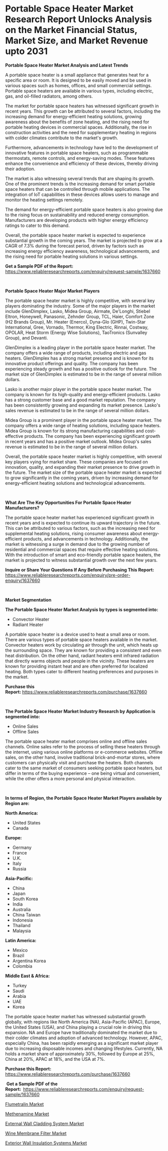 <p><h1>Portable Space Heater Market Research Report Unlocks Analysis on the Market Financial Status, Market Size, and Market Revenue upto 2031</h1></p><p><strong>Portable Space Heater Market Analysis and Latest Trends</strong></p>
<p><p>A portable space heater is a small appliance that generates heat for a specific area or room. It is designed to be easily moved and be used in various spaces such as homes, offices, and small commercial settings. Portable space heaters are available in various types, including electric, gas, and oil-filled radiators, among others.</p><p>The market for portable space heaters has witnessed significant growth in recent years. This growth can be attributed to several factors, including the increasing demand for energy-efficient heating solutions, growing awareness about the benefits of zone heating, and the rising need for portable heating devices in commercial spaces. Additionally, the rise in construction activities and the need for supplementary heating in regions with colder climates contribute to the market's growth.</p><p>Furthermore, advancements in technology have led to the development of innovative features in portable space heaters, such as programmable thermostats, remote controls, and energy-saving modes. These features enhance the convenience and efficiency of these devices, thereby driving their adoption.</p><p>The market is also witnessing several trends that are shaping its growth. One of the prominent trends is the increasing demand for smart portable space heaters that can be controlled through mobile applications. The integration of IoT capabilities in these devices allows users to manage and monitor the heating settings remotely.</p><p>The demand for energy-efficient portable space heaters is also growing due to the rising focus on sustainability and reduced energy consumption. Manufacturers are developing products with higher energy efficiency ratings to cater to this demand.</p><p>Overall, the portable space heater market is expected to experience substantial growth in the coming years. The market is projected to grow at a CAGR of 7.3% during the forecast period, driven by factors such as increasing energy efficiency awareness, technological advancements, and the rising need for portable heating solutions in various settings.</p></p>
<p><strong>Get a Sample PDF of the Report:&nbsp;</strong> <a href="https://www.reliableresearchreports.com/enquiry/request-sample/1637660">https://www.reliableresearchreports.com/enquiry/request-sample/1637660</a></p>
<p>&nbsp;</p>
<p><strong>Portable Space Heater Major Market Players</strong></p>
<p><p>The portable space heater market is highly competitive, with several key players dominating the industry. Some of the major players in the market include GlenDimplex, Lasko, Midea Group, Airmate, De'Longhi, Stiebel Eltron, Honeywell, Panasonic, Zehnder Group, TCL, Haier, Comfort Zone (H2 Brands Group), Mr. Heater (Enerco), Dyna-Glo (GHP), Twin-Star International, Gree, Vornado, Thermor, King Electric, Rinnai, Costway, OPOLAR, Heat Storm (Energy Wise Solutions), TaoTronics (Sunvalley Group), and Devanti.</p><p>GlenDimplex is a leading player in the portable space heater market. The company offers a wide range of products, including electric and gas heaters. GlenDimplex has a strong market presence and is known for its innovative product offerings and quality. The company has been experiencing steady growth and has a positive outlook for the future. The market size of GlenDimplex is estimated to be in the range of several million dollars.</p><p>Lasko is another major player in the portable space heater market. The company is known for its high-quality and energy-efficient products. Lasko has a strong customer base and a good market reputation. The company has been consistently growing and expanding its market presence. Lasko's sales revenue is estimated to be in the range of several million dollars.</p><p>Midea Group is a prominent player in the portable space heater market. The company offers a wide range of heating solutions, including space heaters. Midea Group is known for its strong manufacturing capabilities and cost-effective products. The company has been experiencing significant growth in recent years and has a positive market outlook. Midea Group's sales revenue is estimated to be in the range of several million dollars.</p><p>Overall, the portable space heater market is highly competitive, with several key players vying for market share. These companies are focused on innovation, quality, and expanding their market presence to drive growth in the future. The market size of the portable space heater market is expected to grow significantly in the coming years, driven by increasing demand for energy-efficient heating solutions and technological advancements.</p></p>
<p>&nbsp;</p>
<p><strong>What Are The Key Opportunities For Portable Space Heater Manufacturers?</strong></p>
<p><p>The portable space heater market has experienced significant growth in recent years and is expected to continue its upward trajectory in the future. This can be attributed to various factors, such as the increasing need for supplemental heating solutions, rising consumer awareness about energy-efficient products, and advancements in technology. Additionally, the market is witnessing a surge in demand due to the growing number of residential and commercial spaces that require effective heating solutions. With the introduction of smart and eco-friendly portable space heaters, the market is projected to witness substantial growth over the next few years.</p></p>
<p><strong>Inquire or Share Your Questions If Any Before Purchasing This Report:</strong> <a href="https://www.reliableresearchreports.com/enquiry/pre-order-enquiry/1637660">https://www.reliableresearchreports.com/enquiry/pre-order-enquiry/1637660</a></p>
<p>&nbsp;</p>
<p><strong>Market Segmentation</strong></p>
<p><strong>The Portable Space Heater Market Analysis by types is segmented into:</strong></p>
<p><ul><li>Convector Heater</li><li>Radiant Heater</li></ul></p>
<p><p>A portable space heater is a device used to heat a small area or room. There are various types of portable space heaters available in the market. Convector heaters work by circulating air through the unit, which heats up the surrounding space. They are known for providing a consistent and even heat distribution. On the other hand, radiant heaters emit infrared radiation that directly warms objects and people in the vicinity. These heaters are known for providing instant heat and are often preferred for localized heating. Both types cater to different heating preferences and purposes in the market.</p></p>
<p><strong>Purchase this Report:&nbsp;</strong><a href="https://www.reliableresearchreports.com/purchase/1637660">https://www.reliableresearchreports.com/purchase/1637660</a></p>
<p>&nbsp;</p>
<p><strong>The Portable Space Heater Market Industry Research by Application is segmented into:</strong></p>
<p><ul><li>Online Sales</li><li>Offline Sales</li></ul></p>
<p><p>The portable space heater market comprises online and offline sales channels. Online sales refer to the process of selling these heaters through the internet, using various online platforms or e-commerce websites. Offline sales, on the other hand, involve traditional brick-and-mortar stores, where customers can physically visit and purchase the heaters. Both channels cater to the same market of consumers seeking portable space heaters, but differ in terms of the buying experience – one being virtual and convenient, while the other offers a more personal and physical interaction.</p></p>
<p>&nbsp;</p>
<p><strong>In terms of Region, the Portable Space Heater Market Players available by Region are:</strong></p>
<p>
    <p> <strong> North America: </strong>
        <ul>
            <li>United States</li>
            <li>Canada</li>
        </ul>
        </p> 
    <p> <strong> Europe: </strong>
        <ul>
            <li>Germany</li>
            <li>France</li>
            <li>U.K.</li>
            <li>Italy</li>
            <li>Russia</li>
        </ul>
        </p> 
    <p> <strong> Asia-Pacific: </strong>
        <ul>
            <li>China</li>
            <li>Japan</li>
            <li>South Korea</li>
            <li>India</li>
            <li>Australia</li>
            <li>China Taiwan</li>
            <li>Indonesia</li>
            <li>Thailand</li>
            <li>Malaysia</li>
        </ul>
        </p> 
    <p> <strong> Latin America: </strong>
        <ul>
            <li>Mexico</li>
            <li>Brazil</li>
            <li>Argentina Korea</li>
            <li>Colombia</li>
        </ul>
        </p> 
    <p> <strong> Middle East & Africa: </strong>
        <ul>
            <li>Turkey</li>
            <li>Saudi</li>
            <li>Arabia</li>
            <li>UAE</li>
            <li>Korea</li>
        </ul>
    </p>
    </p>
<p><p>The portable space heater market has witnessed substantial growth globally, with regions like North America (NA), Asia-Pacific (APAC), Europe, the United States (USA), and China playing a crucial role in driving this expansion. NA and Europe have traditionally dominated the market due to their colder climates and adoption of advanced technology. However, APAC, especially China, has been rapidly emerging as a significant market player due to increasing disposable incomes and changing lifestyles. Currently, NA holds a market share of approximately 30%, followed by Europe at 25%, China at 20%, APAC at 18%, and the USA at 7%.</p></p>
<p><strong>Purchase this Report: </strong><a href="https://www.reliableresearchreports.com/purchase/1637660">https://www.reliableresearchreports.com/purchase/1637660</a></p>
<p>&nbsp;<strong>Get a Sample PDF of the Report:&nbsp;&nbsp;</strong><a href="https://www.reliableresearchreports.com/enquiry/request-sample/1637660">https://www.reliableresearchreports.com/enquiry/request-sample/1637660</a></p>
<p><strong></strong></p>
<p><p><a href="https://medium.com/@armandhilll1/flumetralin-market-trends-and-market-analysis-forecasted-for-period-2024-2031-3ac1b2e68c3a">Flumetralin Market</a></p><p><a href="https://medium.com/@joannknox666/methenamine-market-insights-into-market-cagr-market-trends-and-growth-strategies-f58997fec1fb">Methenamine Market</a></p><p><a href="https://medium.com/@armandhilll1/external-wall-cladding-system-market-size-cagr-trends-2024-2030-0d858aa4256f">External Wall Cladding System Market</a></p><p><a href="https://medium.com/@armandhilll1/wine-membrane-filter-market-competitive-analysis-market-trends-and-forecast-to-2031-83e373eebc58">Wine Membrane Filter Market</a></p><p><a href="https://medium.com/@armandhilll1/exterior-wall-insulation-systems-market-size-and-market-trends-complete-industry-overview-2024-to-3092ecab70ef">Exterior Wall Insulation Systems Market</a></p></p>